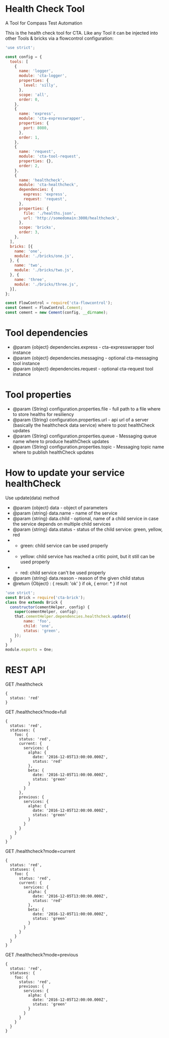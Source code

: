 Health Check Tool
=================

A Tool for Compass Test Automation

This is the health check tool for CTA. Like any Tool it can be injected into other Tools & bricks via a flowcontrol configuration:

```js
'use strict';

const config = {
  tools: [
    {
      name: 'logger',
      module: 'cta-logger',
      properties: {
        level: 'silly',
      },
      scope: 'all',
      order: 0,
    },
    {
      name: 'express',
      module: 'cta-expresswrapper',
      properties: {
        port: 8080,
      },
      order: 1,
    },
    {
      name: 'request',
      module: 'cta-tool-request',
      properties: {},
      order: 2,
    },
    {
      name: 'healthcheck',
      module: 'cta-healthcheck',
      dependencies: {
        express: 'express',
        request: 'request',
      },
      properties: {
        file: './healths.json',
        url: 'http://somedomain:3000/healthcheck',
      },
      scope: 'bricks',
      order: 3,
    },
  ],
  bricks: [{
    name: 'one',
    module: './bricks/one.js',
  }, {
    name: 'two',
    module: './bricks/two.js',
  }, {
    name: 'three',
    module: './bricks/three.js',
  }],
};

const FlowControl = require('cta-flowcontrol');
const Cement = FlowControl.Cement;
const cement = new Cement(config, __dirname);    
```

# Tool dependencies

   * @param {object} dependencies.express - cta-expresswrapper tool instance
   * @param {object} dependencies.messaging - optional cta-messaging tool instance
   * @param {object} dependencies.request - optional cta-request tool instance

# Tool properties

   * @param {String} configuration.properties.file - full path to a file where to store healths for resiliency
   * @param {String} configuration.properties.url - api url of a server (basically the healthcheck data service) where to post healthCheck updates
   * @param {String} configuration.properties.queue - Messaging queue name where to produce healthCheck updates
   * @param {String} configuration.properties.topic - Messaging topic name where to publish healthCheck updates

# How to update your service healthCheck

Use update(data) method

   * @param {object} data - object of parameters
   * @param {string} data.name - name of the service
   * @param {string} data.child - optional, name of a child service in case the service depends on multiple child services
   * @param {string} data.status - status of the child service: green, yellow, red
   * - green: child service can be used properly
   * - yellow: child service has reached a critic point, but it still can be used properly
   * - red: child service can't be used properly
   * @param {string} data.reason - reason of the given child status
   * @return {Object} : { result: 'ok' } if ok, { error: * } if not
   
```js
'use strict';
const Brick = require('cta-brick');
class One extends Brick {
  constructor(cementHelper, config) {
    super(cementHelper, config);
    that.cementHelper.dependencies.healthcheck.update({
        name: 'foo',
        child: 'one',
        status: 'green',
    });
  }
}
module.exports = One;
```  
   
# REST API

GET /healthcheck
```
{
  status: 'red'
}
```

GET /healthcheck?mode=full
```
{
  status: 'red',
  statuses: {
    foo: {
      status: 'red',
      current: {
        services: {
          alpha: {
            date: '2016-12-05T13:00:00.000Z',
            status: 'red'
          },
          beta: {
            date: '2016-12-05T11:00:00.000Z',
            status: 'green'
          }
        }
      },
      previous: {
        services: {
          alpha: {
            date: '2016-12-05T12:00:00.000Z',
            status: 'green'
          }
        }
      }
    }
  }
}
```

GET /healthcheck?mode=current
```
{
  status: 'red',
  statuses: {
    foo: {
      status: 'red',
      current: {
        services: {
          alpha: {
            date: '2016-12-05T13:00:00.000Z',
            status: 'red'
          },
          beta: {
            date: '2016-12-05T11:00:00.000Z',
            status: 'green'
          }
        }
      }     
    }
  }
}
```

GET /healthcheck?mode=previous
```
{
  status: 'red',
  statuses: {
    foo: {
      status: 'red',
      previous: {
        services: {
          alpha: {
            date: '2016-12-05T12:00:00.000Z',
            status: 'green'
          }
        }
      }
    }
  }
}
```